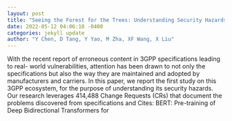```yaml
--- 
layout: post 
title: "Seeing the Forest for the Trees: Understanding Security Hazards in the 3GPP Ecosystem through Intelligent Analysis on Change Requests" 
date: 2022-05-12 04:06:18 -0400 
categories: jekyll update 
author: "Y Chen, D Tang, Y Yao, M Zha, XF Wang, X Liu" 
--- 
```

With the recent report of erroneous content in 3GPP specifications leading to real- world vulnerabilities, attention has been drawn to not only the specifications but also the way they are maintained and adopted by manufacturers and carriers. In this paper, we report the first study on this 3GPP ecosystem, for the purpose of understanding its security hazards. Our research leverages 414,488 Change Requests (CRs) that document the problems discovered from specifications and Cites: BERT: Pre-training of Deep Bidirectional Transformers for